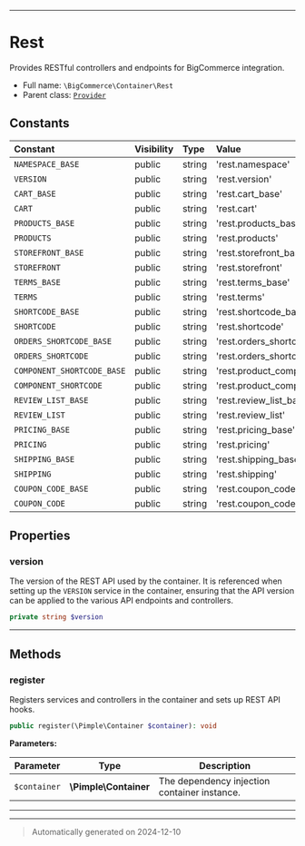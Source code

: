 ***

# Rest

Provides RESTful controllers and endpoints for BigCommerce integration.



* Full name: `\BigCommerce\Container\Rest`
* Parent class: [`Provider`](./Provider.md)


## Constants

| Constant | Visibility | Type | Value |
|:---------|:-----------|:-----|:------|
|`NAMESPACE_BASE`|public|string|&#039;rest.namespace&#039;|
|`VERSION`|public|string|&#039;rest.version&#039;|
|`CART_BASE`|public|string|&#039;rest.cart_base&#039;|
|`CART`|public|string|&#039;rest.cart&#039;|
|`PRODUCTS_BASE`|public|string|&#039;rest.products_base&#039;|
|`PRODUCTS`|public|string|&#039;rest.products&#039;|
|`STOREFRONT_BASE`|public|string|&#039;rest.storefront_base&#039;|
|`STOREFRONT`|public|string|&#039;rest.storefront&#039;|
|`TERMS_BASE`|public|string|&#039;rest.terms_base&#039;|
|`TERMS`|public|string|&#039;rest.terms&#039;|
|`SHORTCODE_BASE`|public|string|&#039;rest.shortcode_base&#039;|
|`SHORTCODE`|public|string|&#039;rest.shortcode&#039;|
|`ORDERS_SHORTCODE_BASE`|public|string|&#039;rest.orders_shortcode_base&#039;|
|`ORDERS_SHORTCODE`|public|string|&#039;rest.orders_shortcode&#039;|
|`COMPONENT_SHORTCODE_BASE`|public|string|&#039;rest.product_component_shortcode_base&#039;|
|`COMPONENT_SHORTCODE`|public|string|&#039;rest.product_component_shortcode&#039;|
|`REVIEW_LIST_BASE`|public|string|&#039;rest.review_list_base&#039;|
|`REVIEW_LIST`|public|string|&#039;rest.review_list&#039;|
|`PRICING_BASE`|public|string|&#039;rest.pricing_base&#039;|
|`PRICING`|public|string|&#039;rest.pricing&#039;|
|`SHIPPING_BASE`|public|string|&#039;rest.shipping_base&#039;|
|`SHIPPING`|public|string|&#039;rest.shipping&#039;|
|`COUPON_CODE_BASE`|public|string|&#039;rest.coupon_code_base&#039;|
|`COUPON_CODE`|public|string|&#039;rest.coupon_code&#039;|

## Properties


### version

The version of the REST API used by the container. It is referenced when setting up the
`VERSION` service in the container, ensuring that the API version can be applied to the various API endpoints
and controllers.

```php
private string $version
```






***

## Methods


### register

Registers services and controllers in the container and sets up REST API hooks.

```php
public register(\Pimple\Container $container): void
```








**Parameters:**

| Parameter | Type | Description |
|-----------|------|-------------|
| `$container` | **\Pimple\Container** | The dependency injection container instance. |





***


***
> Automatically generated on 2024-12-10
